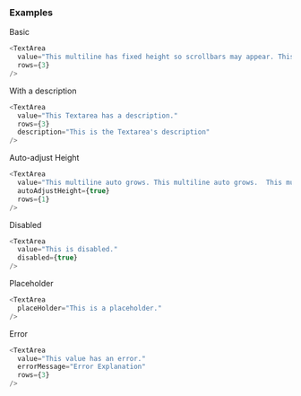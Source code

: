 ### Examples

Basic
```js { "props": { "data-description": "basic" } }
<TextArea
  value="This multiline has fixed height so scrollbars may appear. This multiline has fixed height so scrollbars may appear. This multiline has fixed height so scrollbars may appear. This multiline has fixed height so scrollbars may appear. This multiline has fixed height so scrollbars may appear. This multiline has fixed height so scrollbars may appear."
  rows={3}
/>
```

With a description
```js { "props": { "data-description": "with description" } }
<TextArea
  value="This Textarea has a description."
  rows={3}
  description="This is the Textarea's description"
/>
```

Auto-adjust Height
```js { "props": { "data-description": "auto adjust height" } }
<TextArea
  value="This multiline auto grows. This multiline auto grows.  This multiline auto grows. This multiline auto grows. This multiline auto grows. This multiline auto grows. This multiline auto grows. This multiline auto grows. This multiline auto grows. This multiline auto grows. This multiline auto grows. This multiline auto grows. This multiline auto grows. This multiline auto grows. This multiline auto grows. This multiline auto grows. This multiline auto grows."
  autoAdjustHeight={true}
  rows={1}
/>
```

Disabled
```js { "props": { "data-description": "disabled" } }
<TextArea
  value="This is disabled."
  disabled={true}
/>
```

Placeholder
```js { "props": { "data-description": "placeholder" } }
<TextArea
  placeHolder="This is a placeholder."
/>
```

Error
```js { "props": { "data-description": "error" } }
<TextArea
  value="This value has an error."
  errorMessage="Error Explanation"
  rows={3}
/>
```